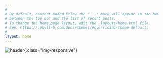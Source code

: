 ```yaml
---
#
# By default, content added below the "---" mark will appear in the home page
# between the top bar and the list of recent posts.
# To change the home page layout, edit the _layouts/home.html file.
# See: https://jekyllrb.com/docs/themes/#overriding-theme-defaults
#
layout: home
---
```

![header](https://live.staticflickr.com/1210/1045042756_3b170b5d34.jpg){:class="img-responsive"}
